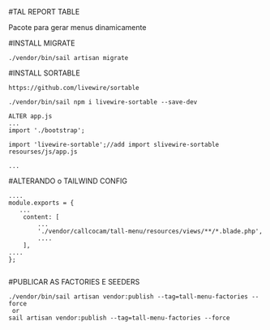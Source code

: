 #TAL REPORT TABLE

Pacote para gerar menus dinamicamente

#INSTALL MIGRATE

```
./vendor/bin/sail artisan migrate

```

#INSTALL SORTABLE 

```
https://github.com/livewire/sortable

./vendor/bin/sail npm i livewire-sortable --save-dev

ALTER app.js
...
import './bootstrap';

import 'livewire-sortable';//add import slivewire-sortable resourses/js/app.js

...    

```
#ALTERANDO o TAILWIND CONFIG
```
....
module.exports = {
   ...
    content: [
        ...
        './vendor/callcocam/tall-menu/resources/views/**/*.blade.php',
        ....
    ],
....
};
    
```

#PUBLICAR AS FACTORIES E SEEDERS

```
./vendor/bin/sail artisan vendor:publish --tag=tall-menu-factories --force
 or 
sail artisan vendor:publish --tag=tall-menu-factories --force

  
```
